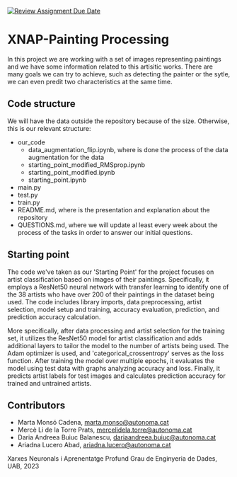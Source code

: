[![Review Assignment Due Date](https://classroom.github.com/assets/deadline-readme-button-24ddc0f5d75046c5622901739e7c5dd533143b0c8e959d652212380cedb1ea36.svg)](https://classroom.github.com/a/L30CyvB9)

# XNAP-Painting Processing 
In this project we are working with a set of images representing paintings and we have some information related to this artisitic works. There are many goals we can try to achieve, such as detecting the painter or the sytle, we can even predit two characteristics at the same time. 

## Code structure
We will have the data outside the repository because of the size. Otherwise, this is our relevant structure:
- our_code
    - data_augmentation_flip.ipynb, where is done the process of the data augmentation for the data
    - starting_point_modified_RMSprop.ipynb
    - starting_point_modified.ipynb
    - starting_point.ipynb
- main.py
- test.py
- train.py
- README.md, where is the presentation and explanation about the repository
- QUESTIONS.md, where we will update al least every week about the process of the tasks in order to answer our initial questions.

## Starting point
The code we've taken as our 'Starting Point' for the project focuses on artist classification based on images of their paintings. Specifically, it employs a ResNet50 neural network with transfer learning to identify one of the 38 artists who have over 200 of their paintings in the dataset being used. The code includes library imports, data preprocessing, artist selection, model setup and training, accuracy evaluation, prediction, and prediction accuracy calculation.

More specifically, after data processing and artist selection for the training set, it utilizes the ResNet50 model for artist classification and adds additional layers to tailor the model to the number of artists being used. The Adam optimizer is used, and 'categorical_crossentropy' serves as the loss function. After training the model over multiple epochs, it evaluates the model using test data with graphs analyzing accuracy and loss. Finally, it predicts artist labels for test images and calculates prediction accuracy for trained and untrained artists.


## Contributors
- Marta Monsó Cadena, marta.monso@autonoma.cat
- Mercè Li de la Torre Prats, mercelidela.torre@autonoma.cat
- Daria Andreea Buiuc Balanescu, dariaandreea.buiuc@autonoma.cat
- Ariadna Lucero Abad, ariadna.lucero@autonoma.cat

Xarxes Neuronals i Aprenentatge Profund
Grau de Enginyeria de Dades, 
UAB, 2023
